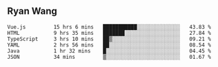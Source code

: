 ## Ryan Wang

<!--START_SECTION:waka-->

```text
Vue.js         15 hrs 6 mins   ███████████░░░░░░░░░░░░░░   43.83 %
HTML           9 hrs 35 mins   ███████░░░░░░░░░░░░░░░░░░   27.84 %
TypeScript     3 hrs 10 mins   ██▒░░░░░░░░░░░░░░░░░░░░░░   09.21 %
YAML           2 hrs 56 mins   ██░░░░░░░░░░░░░░░░░░░░░░░   08.54 %
Java           1 hr 32 mins    █░░░░░░░░░░░░░░░░░░░░░░░░   04.45 %
JSON           34 mins         ▒░░░░░░░░░░░░░░░░░░░░░░░░   01.67 %
```

<!--END_SECTION:waka-->
